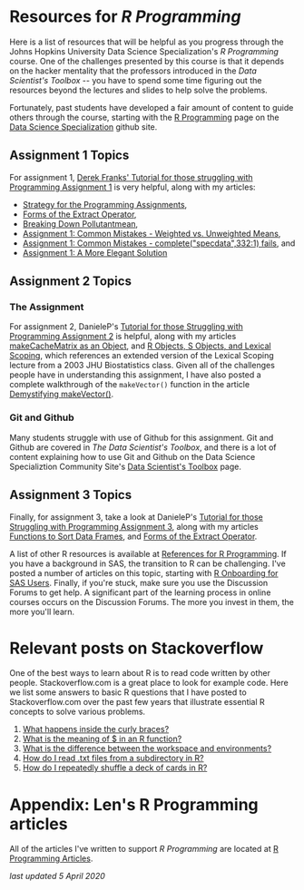 # Resources for *R Programming*

Here is a list of resources that will be helpful as you progress through the Johns Hopkins University Data Science Specialization's *R Programming* course. One of the challenges presented by this course is that it depends on the hacker mentality that the professors introduced in the *Data Scientist's Toolbox* -- you have to spend some time figuring out the resources beyond the lectures and slides to help solve the problems.

Fortunately, past students have developed a fair amount of content to guide others through the course, starting with the [R Programming](http://datasciencespecialization.github.io/rprog/) page on the [Data Science Specialization](http://datasciencespecialization.github.io/) github site.

## Assignment 1 Topics

For assignment 1, [Derek Franks' Tutorial for those struggling with Programming Assignment 1](https://github.com/derekfranks/practice_assignment) is very helpful, along with my articles:
* [Strategy for the Programming Assignments](http://bit.ly/2ddFh9A), 
* [Forms of the Extract Operator](http://bit.ly/2bzLYTL),  
* [Breaking Down Pollutantmean](http://bit.ly/2cHyiCl), 
* [Assignment 1: Common Mistakes - Weighted vs. Unweighted Means](http://bit.ly/2cA0fSh), 
* [Assignment 1: Common Mistakes - complete("specdata",332:1) fails](http://bit.ly/2uSLhui), and 
* [Assignment 1: A More Elegant Solution](http://bit.ly/2kwBBlK) 


## Assignment 2 Topics

### The Assignment

For assignment 2, DanieleP's [Tutorial for those Struggling with Programming Assignment 2](https://github.com/DanieleP/PA2-clarifying_instructions) is helpful, along with my articles [makeCacheMatrix as an Object](http://bit.ly/2byUe4e), and [R Objects, S Objects, and Lexical Scoping](http://bit.ly/2dtOSXi), which references an extended version of the Lexical Scoping lecture from a 2003 JHU Biostatistics class. Given all of the challenges people have in understanding this assignment, I have also posted a complete walkthrough of the <code>makeVector()</code> function in the article [Demystifying makeVector()](http://bit.ly/2bTXXfq).

### Git and Github

Many students struggle with use of Github for this assignment. Git and Github are covered in *The Data Scientist's Toolbox*, and there is a lot of content explaining how to use Git and Github on the Data Science Specializtion Community Site's [Data Scientist's Toolbox](http://bit.ly/2c9FGMa) page. 

## Assignment 3 Topics

Finally, for assignment 3, take a look at DanieleP's [Tutorial for those Struggling with Programming Assignment 3](https://github.com/DanieleP/PA3-tutorial), along with my articles [Functions to Sort Data Frames](http://bit.ly/2dxItzw), and [Forms of the Extract Operator](http://bit.ly/2bzLYTL).

A list of other R resources is available at [References for R Programming](http://bit.ly/2b8AxhF). If you have a background in SAS, the transition to R can be challenging. I've posted a number of articles on this topic, starting with [R Onboarding for SAS Users](http://bit.ly/2dr7yum). Finally, if you're stuck, make sure you use the Discussion Forums to get help. A significant part of the learning process in online courses occurs on the Discussion Forums. The more you invest in them, the more you'll learn.

# Relevant posts on Stackoverflow

One of the best ways to learn about R is to read code written by other people. Stackoverflow.com is a great place to look for example code. Here we list some answers to basic R questions that I have posted to Stackoverflow.com over the past few years that illustrate essential R concepts to solve various problems. 

1. [What happens inside the curly braces?](https://bit.ly/2UK6o28)
2. [What is the meaning of $ in an R function?](https://bit.ly/2V1K7M5)
3. [What is the difference between the workspace and environments?](https://bit.ly/3e0ar1Y)
4. [How do I read .txt files from a subdirectory in R?](https://bit.ly/39F2viZ)
5. [How do I repeatedly shuffle a deck of cards in R?](https://bit.ly/3aMNn4z)

# Appendix: Len's R Programming articles

All of the articles I've written to support *R Programming* are located at [R Programming Articles](http://bit.ly/2nRyKsf).

*last updated 5 April 2020*